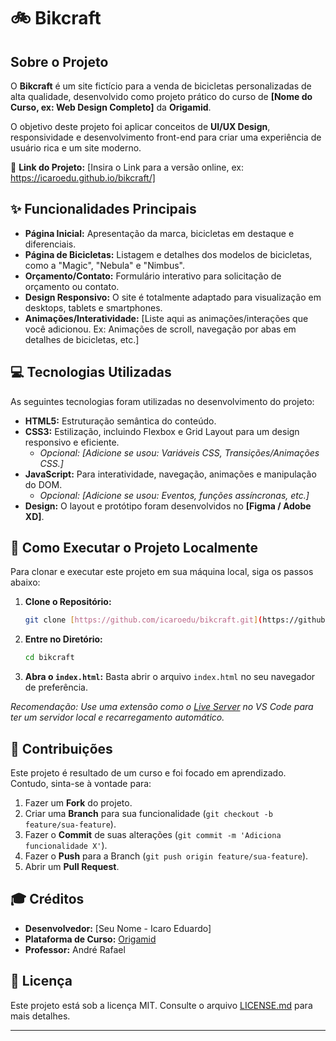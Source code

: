# 🚲 Bikcraft

## Sobre o Projeto

O **Bikcraft** é um site fictício para a venda de bicicletas personalizadas de alta qualidade, desenvolvido como projeto prático do curso de **[Nome do Curso, ex: Web Design Completo]** da **Origamid**.

O objetivo deste projeto foi aplicar conceitos de **UI/UX Design**, responsividade e desenvolvimento front-end para criar uma experiência de usuário rica e um site moderno.

🔗 **Link do Projeto:** [Insira o Link para a versão online, ex: https://icaroedu.github.io/bikcraft/]

## ✨ Funcionalidades Principais

* **Página Inicial:** Apresentação da marca, bicicletas em destaque e diferenciais.
* **Página de Bicicletas:** Listagem e detalhes dos modelos de bicicletas, como a "Magic", "Nebula" e "Nimbus".
* **Orçamento/Contato:** Formulário interativo para solicitação de orçamento ou contato.
* **Design Responsivo:** O site é totalmente adaptado para visualização em desktops, tablets e smartphones.
* **Animações/Interatividade:** [Liste aqui as animações/interações que você adicionou. Ex: Animações de scroll, navegação por abas em detalhes de bicicletas, etc.]

## 💻 Tecnologias Utilizadas

As seguintes tecnologias foram utilizadas no desenvolvimento do projeto:

* **HTML5:** Estruturação semântica do conteúdo.
* **CSS3:** Estilização, incluindo Flexbox e Grid Layout para um design responsivo e eficiente.
    * *Opcional: [Adicione se usou: Variáveis CSS, Transições/Animações CSS.]*
* **JavaScript:** Para interatividade, navegação, animações e manipulação do DOM.
    * *Opcional: [Adicione se usou: Eventos, funções assíncronas, etc.]*
* **Design:** O layout e protótipo foram desenvolvidos no **[Figma / Adobe XD]**.

## 🚀 Como Executar o Projeto Localmente

Para clonar e executar este projeto em sua máquina local, siga os passos abaixo:

1.  **Clone o Repositório:**
    ```bash
    git clone [https://github.com/icaroedu/bikcraft.git](https://github.com/icaroedu/bikcraft.git)
    ```
2.  **Entre no Diretório:**
    ```bash
    cd bikcraft
    ```
3.  **Abra o `index.html`:**
    Basta abrir o arquivo `index.html` no seu navegador de preferência.

*Recomendação: Use uma extensão como o [Live Server](https://marketplace.visualstudio.com/items?itemName=ritwickdey.LiveServer) no VS Code para ter um servidor local e recarregamento automático.*

## 🤝 Contribuições

Este projeto é resultado de um curso e foi focado em aprendizado. Contudo, sinta-se à vontade para:

1.  Fazer um **Fork** do projeto.
2.  Criar uma **Branch** para sua funcionalidade (`git checkout -b feature/sua-feature`).
3.  Fazer o **Commit** de suas alterações (`git commit -m 'Adiciona funcionalidade X'`).
4.  Fazer o **Push** para a Branch (`git push origin feature/sua-feature`).
5.  Abrir um **Pull Request**.

## 🎓 Créditos

* **Desenvolvedor:** [Seu Nome - Icaro Eduardo]
* **Plataforma de Curso:** [Origamid](https://www.origamid.com/)
* **Professor:** André Rafael

## 📄 Licença

Este projeto está sob a licença MIT. Consulte o arquivo [LICENSE.md](LICENSE.md) para mais detalhes.

---
